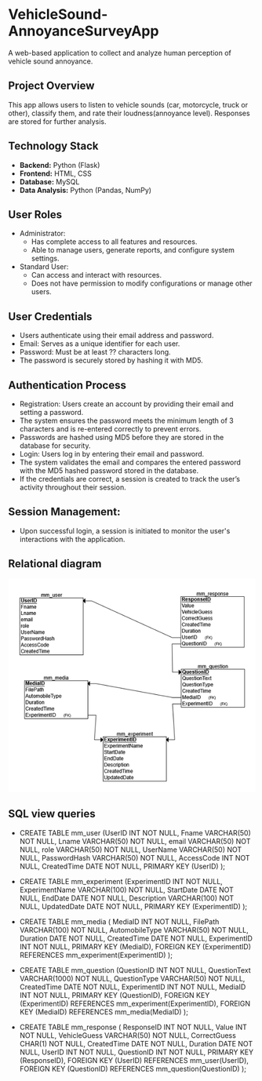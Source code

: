 
# VehicleSound-AnnoyanceSurveyApp

A web-based application to collect and analyze human perception of vehicle sound annoyance.

## Project Overview

This app allows users to listen to vehicle sounds (car, motorcycle, truck or other), classify them, and rate their loudness(annoyance level). Responses are stored for further analysis.

## Technology Stack

- **Backend:** Python (Flask)
- **Frontend:** HTML, CSS
- **Database:** MySQL
- **Data Analysis:** Python (Pandas, NumPy)

## User Roles
- Administrator: 
    - Has complete access to all features and resources.
    - Able to manage users, generate reports, and configure system settings.
- Standard User: 
    - Can access and interact with resources. 
    - Does not have permission to modify configurations or manage other users.

## User Credentials
- Users authenticate using their email address and password.
- Email: Serves as a unique identifier for each user.
- Password: Must be at least ?? characters long.
- The password is securely stored by hashing it with MD5.

## Authentication Process
- Registration: Users create an account by providing their email and setting a password.
- The system ensures the password meets the minimum length of 3 characters and is re-entered correctly to prevent errors.
- Passwords are hashed using MD5 before they are stored in the database for security.
- Login: Users log in by entering their email and password.
- The system validates the email and compares the entered password with the MD5 hashed password stored in the database.
- If the credentials are correct, a session is created to track the user’s activity throughout their session.
## Session Management:
- Upon successful login, a session is initiated to monitor the user's interactions with the application.

## Relational diagram
![alt text](images/relational_schema.png)

## SQL view queries
- CREATE TABLE mm_user
    (UserID INT NOT NULL, Fname VARCHAR(50) NOT NULL, Lname VARCHAR(50) NOT NULL, email VARCHAR(50) NOT NULL,
    role VARCHAR(50) NOT NULL, UserName VARCHAR(50) NOT NULL, PasswordHash VARCHAR(50) NOT NULL, AccessCode INT NOT NULL,
    CreatedTime DATE NOT NULL, PRIMARY KEY (UserID) );

- CREATE TABLE mm_experiment
    (ExperimentID INT NOT NULL, ExperimentName VARCHAR(100) NOT NULL, StartDate DATE NOT NULL, EndDate DATE NOT NULL,
    Description VARCHAR(100) NOT NULL, UpdatedDate DATE NOT NULL,  PRIMARY KEY (ExperimentID) );

- CREATE TABLE mm_media
    ( MediaID INT NOT NULL, FilePath VARCHAR(100) NOT NULL, AutomobileType VARCHAR(50) NOT NULL, Duration DATE NOT NULL,
    CreatedTime DATE NOT NULL, ExperimentID INT NOT NULL, PRIMARY KEY (MediaID), FOREIGN KEY (ExperimentID) REFERENCES mm_experiment(ExperimentID)
    );

- CREATE TABLE mm_question
    (QuestionID INT NOT NULL, QuestionText VARCHAR(1000) NOT NULL, QuestionType VARCHAR(50) NOT NULL, CreatedTime DATE NOT NULL,
    ExperimentID INT NOT NULL,  MediaID INT NOT NULL, PRIMARY KEY (QuestionID), FOREIGN KEY (ExperimentID) REFERENCES mm_experiment(ExperimentID),
    FOREIGN KEY (MediaID) REFERENCES mm_media(MediaID) );

- CREATE TABLE mm_response
    ( ResponseID INT NOT NULL, Value INT NOT NULL, VehicleGuess VARCHAR(50) NOT NULL, CorrectGuess CHAR(1) NOT NULL,
    CreatedTime DATE NOT NULL, Duration DATE NOT NULL, UserID INT NOT NULL, QuestionID INT NOT NULL, PRIMARY KEY (ResponseID),
    FOREIGN KEY (UserID) REFERENCES mm_user(UserID), FOREIGN KEY (QuestionID) REFERENCES mm_question(QuestionID) );